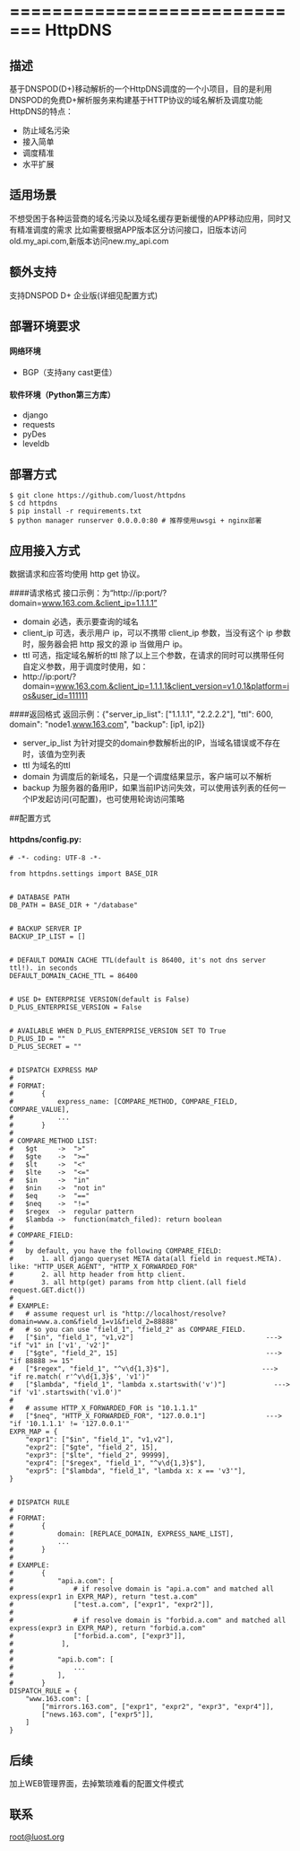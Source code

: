 =============================
HttpDNS
=============================
## 描述
基于DNSPOD(D+)移动解析的一个HttpDNS调度的一个小项目，目的是利用DNSPOD的免费D+解析服务来构建基于HTTP协议的域名解析及调度功能
HttpDNS的特点：
* 防止域名污染
* 接入简单
* 调度精准
* 水平扩展


## 适用场景
不想受困于各种运营商的域名污染以及域名缓存更新缓慢的APP移动应用，同时又有精准调度的需求
比如需要根据APP版本区分访问接口，旧版本访问old.my_api.com,新版本访问new.my_api.com


## 额外支持
支持DNSPOD D+ 企业版(详细见配置方式)


## 部署环境要求

#### 网络环境
* BGP（支持any cast更佳）

#### 软件环境（Python第三方库）
* django
* requests
* pyDes
* leveldb


## 部署方式
    $ git clone https://github.com/luost/httpdns
    $ cd httpdns
    $ pip install -r requirements.txt
    $ python manager runserver 0.0.0.0:80 # 推荐使用uwsgi + nginx部署


## 应用接入方式
数据请求和应答均使用 http get 协议。

####请求格式
接口示例：为“http://ip:port/?domain=www.163.com.&client_ip=1.1.1.1”
* domain 必选，表示要查询的域名
* client_ip 可选，表示用户 ip，可以不携带 client_ip 参数，当没有这个 ip 参数时，服务器会把 http 报文的源 ip 当做用户 ip。
* ttl 可选，指定域名解析的ttl
除了以上三个参数，在请求的同时可以携带任何自定义参数，用于调度时使用，如：
* http://ip:port/?domain=www.163.com.&client_ip=1.1.1.1&client_version=v1.0.1&platform=ios&user_id=111111

####返回格式
返回示例：{"server_ip_list": ["1.1.1.1", "2.2.2.2"], "ttl": 600, domain": "node1.www.163.com", "backup": [ip1, ip2]}
* server_ip_list 为针对提交的domain参数解析出的IP，当域名错误或不存在时，该值为空列表
* ttl 为域名的ttl
* domain 为调度后的新域名，只是一个调度结果显示，客户端可以不解析
* backup 为服务器的备用IP，如果当前IP访问失效，可以使用该列表的任何一个IP发起访问(可配置)，也可使用轮询访问策略


##配置方式

#### httpdns/config.py:
<pre><code># -*- coding: UTF-8 -*-

from httpdns.settings import BASE_DIR


# DATABASE PATH
DB_PATH = BASE_DIR + "/database"


# BACKUP SERVER IP
BACKUP_IP_LIST = []


# DEFAULT DOMAIN CACHE TTL(default is 86400, it's not dns server ttl!). in seconds
DEFAULT_DOMAIN_CACHE_TTL = 86400


# USE D+ ENTERPRISE VERSION(default is False)
D_PLUS_ENTERPRISE_VERSION = False


# AVAILABLE WHEN D_PLUS_ENTERPRISE_VERSION SET TO True
D_PLUS_ID = ""
D_PLUS_SECRET = ""


# DISPATCH EXPRESS MAP
#
# FORMAT:
#       {
#           express_name: [COMPARE_METHOD, COMPARE_FIELD, COMPARE_VALUE],
#           ...
#       }
#
# COMPARE_METHOD LIST:
#   $gt     ->  ">"
#   $gte    ->  ">="
#   $lt     ->  "<"
#   $lte    ->  "<="
#   $in     ->  "in"
#   $nin    ->  "not in"
#   $eq     ->  "=="
#   $neq    ->  "!="
#   $regex  ->  regular pattern
#   $lambda ->  function(match_filed): return boolean
#
# COMPARE_FIELD:
#
#   by default, you have the following COMPARE_FIELD:
#       1. all django queryset META data(all field in request.META). like: "HTTP_USER_AGENT", "HTTP_X_FORWARDED_FOR"
#       2. all http header from http client.
#       3. all http(get) params from http client.(all field request.GET.dict())
#
# EXAMPLE:
#   # assume request url is "http://localhost/resolve?domain=www.a.com&field_1=v1&field_2=88888"
#   # so you can use "field_1", "field_2" as COMPARE_FIELD.
#   ["$in", "field_1", "v1,v2"]                                 ---> "if "v1" in ['v1', 'v2']"
#   ["$gte", "field_2", 15]                                     ---> "if 88888 >= 15"
#   ["$regex", "field_1", "^v\d{1,3}$"],                       ---> "if re.match( r'^v\d{1,3}$', 'v1')"
#   ["$lambda", "field_1", "lambda x.startswith('v')"]            ---> "if 'v1'.startswith('v1.0')"
#
#   # assume HTTP_X_FORWARDED_FOR is "10.1.1.1"
#   ["$neq", "HTTP_X_FORWARDED_FOR", "127.0.0.1"]               ---> "if '10.1.1.1' != '127.0.0.1'"
EXPR_MAP = {
    "expr1": ["$in", "field_1", "v1,v2"],
    "expr2": ["$gte", "field_2", 15],
    "expr3": ["$lte", "field_2", 99999],
    "expr4": ["$regex", "field_1", "^v\d{1,3}$"],
    "expr5": ["$lambda", "field_1", "lambda x: x == 'v3'"],
}


# DISPATCH RULE
#
# FORMAT:
#       {
#           domain: [REPLACE_DOMAIN, EXPRESS_NAME_LIST],
#           ...
#       }
#
# EXAMPLE:
#       {
#           "api.a.com": [
#               # if resolve domain is "api.a.com" and matched all express(expr1 in EXPR_MAP), return "test.a.com"
#               ["test.a.com", ["expr1", "expr2"]],
#
#               # if resolve domain is "forbid.a.com" and matched all express(expr3 in EXPR_MAP), return "forbid.a.com"
#               ["forbid.a.com", ["expr3"]],
#            ],
#
#           "api.b.com": [
#               ...
#           ],
#       }
DISPATCH_RULE = {
    "www.163.com": [
        ["mirrors.163.com", ["expr1", "expr2", "expr3", "expr4"]],
        ["news.163.com", ["expr5"]],
    ]
}
</code></pre>


## 后续
加上WEB管理界面，去掉繁琐难看的配置文件模式

## 联系
root@luost.org



